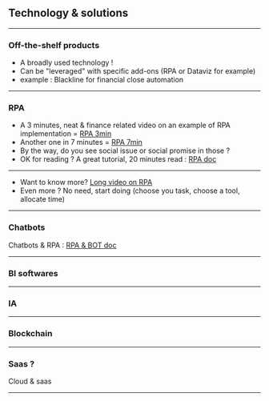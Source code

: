 ## Technology & solutions

----

### Off-the-shelf products 
- A broadly used technology !   
- Can be "leveraged" with specific add-ons (RPA or Dataviz for example)
- example : Blackline for financial close automation 

----

### RPA

- A 3 minutes, neat & finance related video on an example of RPA implementation = [RPA 3min](https://youtu.be/xW95yb6J1eU)
- Another one in 7 minutes = [RPA 7min](https://youtu.be/loOR-nz9DGY)
- By the way, do you see social issue or social promise in those ?
- OK for reading ? A great tutorial, 20 minutes read : [RPA doc](https://www.guru99.com/robotic-process-automation-tutorial.html)

----

- Want to know more? [Long video on RPA](https://youtu.be/LyEOo8AtGLQ)
- Even more ? No need, start doing (choose you task, choose a tool, allocate time)

----

### Chatbots

Chatbots & RPA : [RPA & BOT doc](https://www.ibm.com/support/knowledgecenter/en/SSMGNY_10.0.0/com.ibm.wbpm.rpa.main.doc/topics/roadmaps_creating_bots.html)

----

### BI softwares

----

### IA

----

### Blockchain

---

### Saas ?
Cloud & saas

----
